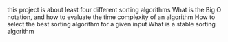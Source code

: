  this project is about  least four different sorting algorithms
What is the Big O notation, and how to evaluate the time complexity of an algorithm
How to select the best sorting algorithm for a given input
What is a stable sorting algorithm
